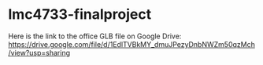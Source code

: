 # lmc4733-finalproject


Here is the link to the office GLB file on Google Drive: https://drive.google.com/file/d/1EdlTVBkMY_dmuJPezyDnbNWZm50qzMch/view?usp=sharing

